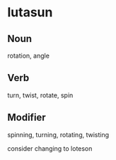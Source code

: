 lutasun
===

Noun
---

rotation, angle

Verb
---

turn, twist, rotate, spin

Modifier
---

spinning, turning, rotating, twisting

consider changing to loteson